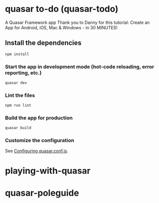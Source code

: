 # quasar to-do (quasar-todo)

A Quasar Framework app
Thank you to Danny for this tutorial: Create an App for Android, iOS, Mac & Windows - in 30 MINUTES!

## Install the dependencies
```bash
npm install
```

### Start the app in development mode (hot-code reloading, error reporting, etc.)
```bash
quasar dev
```

### Lint the files
```bash
npm run lint
```

### Build the app for production
```bash
quasar build
```

### Customize the configuration
See [Configuring quasar.conf.js](https://quasar.dev/quasar-cli/quasar-conf-js).
# playing-with-quasar
# quasar-poleguide

